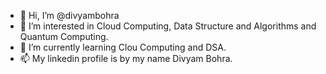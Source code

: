 - 👋 Hi, I’m @divyambohra
- 👀 I’m interested in Cloud Computing, Data Structure and Algorithms and Quantum Computing.
- 🌱 I’m currently learning Clou Computing and DSA.
- 📫 My linkedin profile is by my name Divyam Bohra.

<!---
divyamofficial97/divyamofficial97 is a ✨ special ✨ repository because its `README.md` (this file) appears on your GitHub profile.
You can click the Preview link to take a look at your changes.
--->

